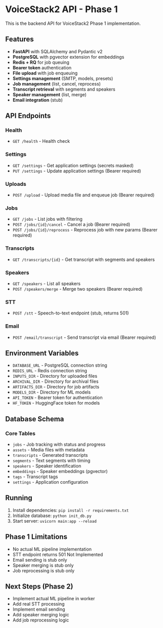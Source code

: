 # VoiceStack2 API - Phase 1

This is the backend API for VoiceStack2 Phase 1 implementation.

## Features

- **FastAPI** with SQLAlchemy and Pydantic v2
- **PostgreSQL** with pgvector extension for embeddings
- **Redis + RQ** for job queuing
- **Bearer token** authentication
- **File upload** with job enqueuing
- **Settings management** (SMTP, models, presets)
- **Job management** (list, cancel, reprocess)
- **Transcript retrieval** with segments and speakers
- **Speaker management** (list, merge)
- **Email integration** (stub)

## API Endpoints

### Health
- `GET /health` - Health check

### Settings
- `GET /settings` - Get application settings (secrets masked)
- `PUT /settings` - Update application settings (Bearer required)

### Uploads
- `POST /upload` - Upload media file and enqueue job (Bearer required)

### Jobs
- `GET /jobs` - List jobs with filtering
- `POST /jobs/{id}/cancel` - Cancel a job (Bearer required)
- `POST /jobs/{id}/reprocess` - Reprocess job with new params (Bearer required)

### Transcripts
- `GET /transcripts/{id}` - Get transcript with segments and speakers

### Speakers
- `GET /speakers` - List all speakers
- `POST /speakers/merge` - Merge two speakers (Bearer required)

### STT
- `POST /stt` - Speech-to-text endpoint (stub, returns 501)

### Email
- `POST /email/transcript` - Send transcript via email (Bearer required)

## Environment Variables

- `DATABASE_URL` - PostgreSQL connection string
- `REDIS_URL` - Redis connection string
- `INPUTS_DIR` - Directory for uploaded files
- `ARCHIVAL_DIR` - Directory for archival files
- `ARTIFACTS_DIR` - Directory for job artifacts
- `MODELS_DIR` - Directory for ML models
- `API_TOKEN` - Bearer token for authentication
- `HF_TOKEN` - HuggingFace token for models

## Database Schema

### Core Tables
- `jobs` - Job tracking with status and progress
- `assets` - Media files with metadata
- `transcripts` - Generated transcripts
- `segments` - Text segments with timing
- `speakers` - Speaker identification
- `embeddings` - Speaker embeddings (pgvector)
- `tags` - Transcript tags
- `settings` - Application configuration

## Running

1. Install dependencies: `pip install -r requirements.txt`
2. Initialize database: `python init_db.py`
3. Start server: `uvicorn main:app --reload`

## Phase 1 Limitations

- No actual ML pipeline implementation
- STT endpoint returns 501 Not Implemented
- Email sending is stub only
- Speaker merging is stub only
- Job reprocessing is stub only

## Next Steps (Phase 2)

- Implement actual ML pipeline in worker
- Add real STT processing
- Implement email sending
- Add speaker merging logic
- Add job reprocessing logic 